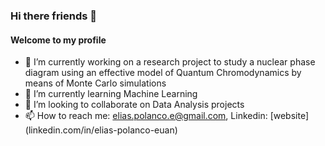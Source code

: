 ### Hi there friends 👋

#### Welcome to my profile

- 🔭 I’m currently working on a research project to study a nuclear phase diagram using an effective model of Quantum Chromodynamics by means of Monte Carlo simulations
- 🌱 I’m currently learning Machine Learning
- 👯 I’m looking to collaborate on Data Analysis projects
- 📫 How to reach me: elias.polanco.e@gmail.com, Linkedin: [website] (linkedin.com/in/elias-polanco-euan)


<!--
**natanael87/natanael87** is a ✨ _special_ ✨ repository because its `README.md` (this file) appears on your GitHub profile.

Here are some ideas to get you started:

- 🔭 I’m currently working on ...
- 🌱 I’m currently learning ...
- 👯 I’m looking to collaborate on ...
- 🤔 I’m looking for help with ...
- 💬 Ask me about ...
- 📫 How to reach me: ...
- 😄 Pronouns: ...
- ⚡ Fun fact: ...
-->
